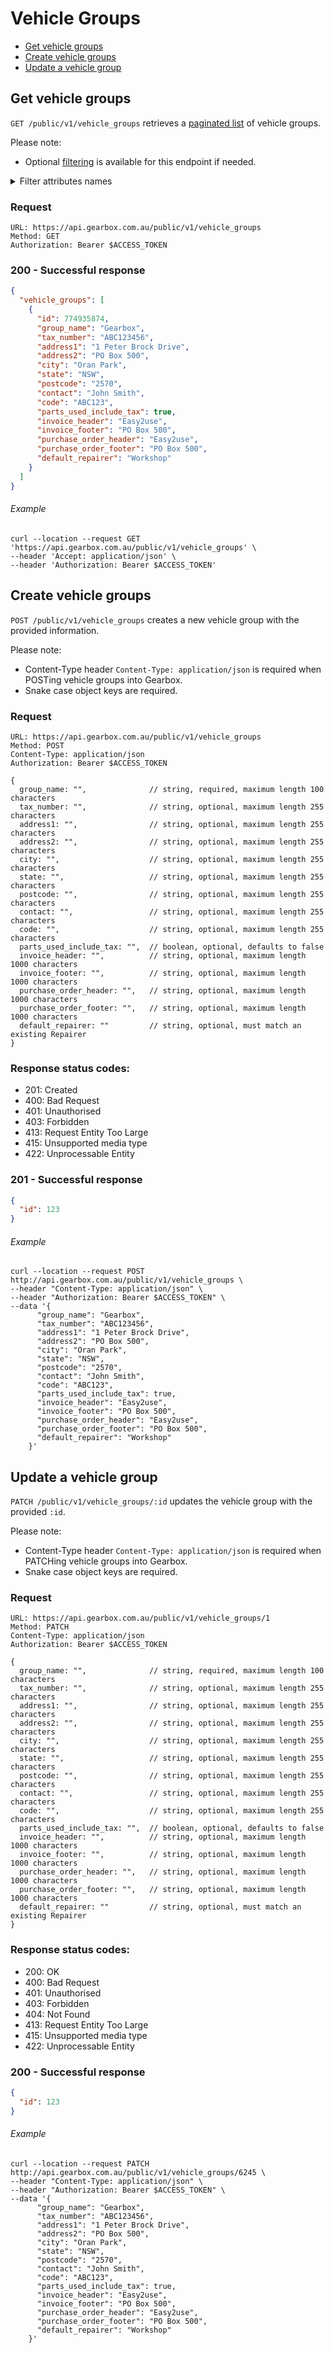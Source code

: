 # Vehicle Groups

- [Get vehicle groups](#get-vehicle-groups)
- [Create vehicle groups](#create-vehicle-groups)
- [Update a vehicle group](#update-a-vehicle-group)

## Get vehicle groups

`GET /public/v1/vehicle_groups` retrieves a [paginated list](../readme.md/#pagination) of vehicle groups.

Please note:

- Optional [filtering](../readme.md/#filtering) is available for this endpoint if needed.

<details>
<summary>Filter attributes names</summary>
<br>
  
- group_name
- tax_number
- address1
- address2
- city
- state
- postcode
- contact
- code
- parts_used_include_tax
- invoice_header
- invoice_footer
- purchase_order_header
- purchase_order_footer
- default_repairer
</details>

### Request

```
URL: https://api.gearbox.com.au/public/v1/vehicle_groups
Method: GET
Authorization: Bearer $ACCESS_TOKEN
```

### 200 - Successful response

```JSON
{
  "vehicle_groups": [
    {
      "id": 774935874, 
      "group_name": "Gearbox",
      "tax_number": "ABC123456",
      "address1": "1 Peter Brock Drive",
      "address2": "PO Box 500",
      "city": "Oran Park",
      "state": "NSW",
      "postcode": "2570",
      "contact": "John Smith",
      "code": "ABC123",
      "parts_used_include_tax": true,
      "invoice_header": "Easy2use",
      "invoice_footer": "PO Box 500",
      "purchase_order_header": "Easy2use",
      "purchase_order_footer": "PO Box 500",
      "default_repairer": "Workshop"
    }
  ]
}
```

###### Example

```
curl --location --request GET 'https://api.gearbox.com.au/public/v1/vehicle_groups' \
--header 'Accept: application/json' \
--header 'Authorization: Bearer $ACCESS_TOKEN'
```

## Create vehicle groups

`POST /public/v1/vehicle_groups` creates a new vehicle group with the provided information.

Please note:

- Content-Type header `Content-Type: application/json` is required when POSTing vehicle groups into Gearbox.
- Snake case object keys are required.

### Request

```
URL: https://api.gearbox.com.au/public/v1/vehicle_groups
Method: POST
Content-Type: application/json
Authorization: Bearer $ACCESS_TOKEN

{
  group_name: "",              // string, required, maximum length 100 characters
  tax_number: "",              // string, optional, maximum length 255 characters
  address1: "",                // string, optional, maximum length 255 characters
  address2: "",                // string, optional, maximum length 255 characters
  city: "",                    // string, optional, maximum length 255 characters
  state: "",                   // string, optional, maximum length 255 characters
  postcode: "",                // string, optional, maximum length 255 characters
  contact: "",                 // string, optional, maximum length 255 characters
  code: "",                    // string, optional, maximum length 255 characters
  parts_used_include_tax: "",  // boolean, optional, defaults to false
  invoice_header: "",          // string, optional, maximum length 1000 characters
  invoice_footer: "",          // string, optional, maximum length 1000 characters
  purchase_order_header: "",   // string, optional, maximum length 1000 characters
  purchase_order_footer: "",   // string, optional, maximum length 1000 characters
  default_repairer: ""         // string, optional, must match an existing Repairer
}
```

### Response status codes:

- 201: Created
- 400: Bad Request
- 401: Unauthorised
- 403: Forbidden
- 413: Request Entity Too Large
- 415: Unsupported media type
- 422: Unprocessable Entity

### 201 - Successful response

```JSON
{
  "id": 123
}
```

###### Example

```
curl --location --request POST http://api.gearbox.com.au/public/v1/vehicle_groups \
--header "Content-Type: application/json" \
--header "Authorization: Bearer $ACCESS_TOKEN" \
--data '{
      "group_name": "Gearbox",
      "tax_number": "ABC123456",
      "address1": "1 Peter Brock Drive",
      "address2": "PO Box 500",
      "city": "Oran Park",
      "state": "NSW",
      "postcode": "2570",
      "contact": "John Smith",
      "code": "ABC123",
      "parts_used_include_tax": true,
      "invoice_header": "Easy2use",
      "invoice_footer": "PO Box 500",
      "purchase_order_header": "Easy2use",
      "purchase_order_footer": "PO Box 500",
      "default_repairer": "Workshop"
    }' 
```

## Update a vehicle group

`PATCH /public/v1/vehicle_groups/:id` updates the vehicle group with the provided `:id`.

Please note:

- Content-Type header `Content-Type: application/json` is required when PATCHing vehicle groups into Gearbox.
- Snake case object keys are required.

### Request

```
URL: https://api.gearbox.com.au/public/v1/vehicle_groups/1
Method: PATCH
Content-Type: application/json
Authorization: Bearer $ACCESS_TOKEN

{
  group_name: "",              // string, required, maximum length 100 characters
  tax_number: "",              // string, optional, maximum length 255 characters
  address1: "",                // string, optional, maximum length 255 characters
  address2: "",                // string, optional, maximum length 255 characters
  city: "",                    // string, optional, maximum length 255 characters
  state: "",                   // string, optional, maximum length 255 characters
  postcode: "",                // string, optional, maximum length 255 characters
  contact: "",                 // string, optional, maximum length 255 characters
  code: "",                    // string, optional, maximum length 255 characters
  parts_used_include_tax: "",  // boolean, optional, defaults to false
  invoice_header: "",          // string, optional, maximum length 1000 characters
  invoice_footer: "",          // string, optional, maximum length 1000 characters
  purchase_order_header: "",   // string, optional, maximum length 1000 characters
  purchase_order_footer: "",   // string, optional, maximum length 1000 characters
  default_repairer: ""         // string, optional, must match an existing Repairer
}
```

### Response status codes:

- 200: OK
- 400: Bad Request
- 401: Unauthorised
- 403: Forbidden
- 404: Not Found
- 413: Request Entity Too Large
- 415: Unsupported media type
- 422: Unprocessable Entity

### 200 - Successful response

```JSON
{
  "id": 123
}
```

###### Example

```
curl --location --request PATCH http://api.gearbox.com.au/public/v1/vehicle_groups/6245 \
--header "Content-Type: application/json" \
--header "Authorization: Bearer $ACCESS_TOKEN" \
--data '{
      "group_name": "Gearbox",
      "tax_number": "ABC123456",
      "address1": "1 Peter Brock Drive",
      "address2": "PO Box 500",
      "city": "Oran Park",
      "state": "NSW",
      "postcode": "2570",
      "contact": "John Smith",
      "code": "ABC123",
      "parts_used_include_tax": true,
      "invoice_header": "Easy2use",
      "invoice_footer": "PO Box 500",
      "purchase_order_header": "Easy2use",
      "purchase_order_footer": "PO Box 500",
      "default_repairer": "Workshop"
    }' 
```
